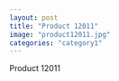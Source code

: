 ```yaml
---
layout: post
title: "Product 12011"
image: "product12011.jpg"
categories: "category1"
---
```

Product 12011
